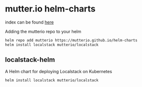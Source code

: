 # mutter.io helm-charts

index can be found [here](https://mutterio.github.io/helm-charts/index.yaml)

Adding the mutterio repo to your helm
```bash
helm repo add mutterio https://mutterio.github.io/helm-charts
helm install localstack mutterio/localstack
```

## localstack-helm
A Helm chart for deploying Localstack on Kubernetes

```bash
helm install localstack mutterio/localstack
```
